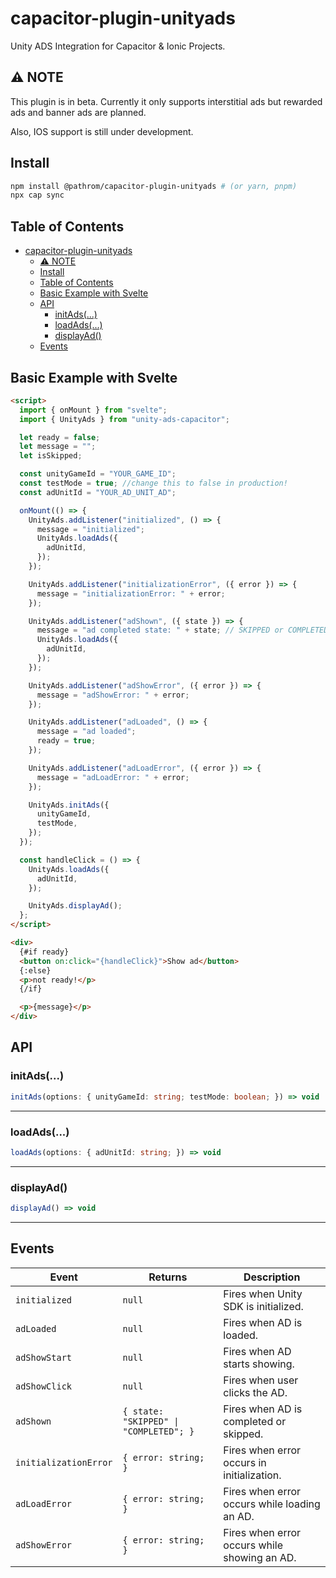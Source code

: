 # capacitor-plugin-unityads

Unity ADS Integration for Capacitor & Ionic Projects.

## ⚠ NOTE

This plugin is in beta. Currently it only supports interstitial ads but rewarded ads and banner ads are planned.

Also, IOS support is still under development.

## Install

```bash
npm install @pathrom/capacitor-plugin-unityads # (or yarn, pnpm)
npx cap sync
```

## Table of Contents

- [capacitor-plugin-unityads](#capacitor-plugin-unityads)
  - [⚠ NOTE](#-note)
  - [Install](#install)
  - [Table of Contents](#table-of-contents)
  - [Basic Example with Svelte](#basic-example-with-svelte)
  - [API](#api)
    - [initAds(...)](#initads)
    - [loadAds(...)](#loadads)
    - [displayAd()](#displayad)
  - [Events](#events)

## Basic Example with Svelte

```html
<script>
  import { onMount } from "svelte";
  import { UnityAds } from "unity-ads-capacitor";

  let ready = false;
  let message = "";
  let isSkipped;

  const unityGameId = "YOUR_GAME_ID";
  const testMode = true; //change this to false in production!
  const adUnitId = "YOUR_AD_UNIT_AD";

  onMount(() => {
    UnityAds.addListener("initialized", () => {
      message = "initialized";
      UnityAds.loadAds({
        adUnitId,
      });
    });

    UnityAds.addListener("initializationError", ({ error }) => {
      message = "initializationError: " + error;
    });

    UnityAds.addListener("adShown", ({ state }) => {
      message = "ad completed state: " + state; // SKIPPED or COMPLETED
      UnityAds.loadAds({
        adUnitId,
      });
    });

    UnityAds.addListener("adShowError", ({ error }) => {
      message = "adShowError: " + error;
    });

    UnityAds.addListener("adLoaded", () => {
      message = "ad loaded";
      ready = true;
    });

    UnityAds.addListener("adLoadError", ({ error }) => {
      message = "adLoadError: " + error;
    });

    UnityAds.initAds({
      unityGameId,
      testMode,
    });
  });

  const handleClick = () => {
    UnityAds.loadAds({
      adUnitId,
    });

    UnityAds.displayAd();
  };
</script>

<div>
  {#if ready}
  <button on:click="{handleClick}">Show ad</button>
  {:else}
  <p>not ready!</p>
  {/if}

  <p>{message}</p>
</div>
```

## API

### initAds(...)

```typescript
initAds(options: { unityGameId: string; testMode: boolean; }) => void
```

---

### loadAds(...)

```typescript
loadAds(options: { adUnitId: string; }) => void
```

---

### displayAd()

```typescript
displayAd() => void
```

---

## Events

| Event                 | Returns              | Description                                  |
| --------------------- | -------------------- | -------------------------------------------- |
| `initialized`         | `null`               | Fires when Unity SDK is initialized.         |
| `adLoaded`            | `null`               | Fires when AD is loaded.                     |
| `adShowStart`         | `null`               | Fires when AD starts showing.                |
| `adShowClick`         | `null`               | Fires when user clicks the AD.               |
| `adShown`             | `{ state: "SKIPPED" \| "COMPLETED"; }` | Fires when AD is completed or skipped.                  |
| `initializationError` | `{ error: string; }` | Fires when error occurs in initialization.   |
| `adLoadError`         | `{ error: string; }` | Fires when error occurs while loading an AD. |
| `adShowError`         | `{ error: string; }` | Fires when error occurs while showing an AD. |